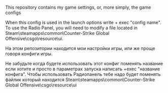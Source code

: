 This repository contains my game settings, or, more simply, the game configs

When this config is used in the launch options write + exec "config name". To use the Radio Panel, you will need to modify a file located in Steam\steamapps\common\Counter-Strike Global Offensive\csgo\resource\ui.

На этом репозитории находится мои настройки игры, или же проще говоря конфиги игры.

Не забудьте когда будете использовать этот конфиг поменять название если хотите и просто в параметрах запуска написать +exec "название конфига".
Чтобы использовать Радиопанель тебе надо будет поменять файлик который находится Steam\steamapps\common\Counter-Strike Global Offensive\csgo\resource\ui
 
 
